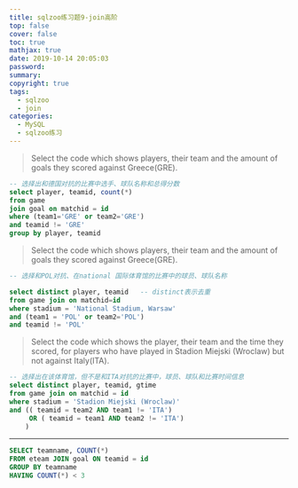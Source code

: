 ```yaml
---
title: sqlzoo练习题9-join高阶
top: false
cover: false
toc: true
mathjax: true
date: 2019-10-14 20:05:03
password:
summary:
copyright: true
tags: 
  - sqlzoo
  - join
categories:
  - MySQL
  - sqlzoo练习
---
```


> Select the code which shows players, their team and the amount of goals they scored against Greece(GRE). 

<!--MORE-->

```sql
-- 选择出和德国对抗的比赛中选手、球队名称和总得分数
select player, teamid, count(*)
from game 
join goal on matchid = id
where (team1='GRE' or team2='GRE')
and teamid != 'GRE'
group by player, teamid
```



> Select the code which shows players, their team and the amount of goals they scored against Greece(GRE). 

```sql
-- 选择和POL对抗、在national 国际体育馆的比赛中的球员、球队名称

select distinct player, teamid   -- distinct表示去重
from game join on matchid=id
where stadium = 'National Stadium, Warsaw'
and (team1 = 'POL' or team2='POL')
and teamid != 'POL'
```



> Select the code which shows the player, their team and the time they scored, for players who have played in Stadion Miejski (Wroclaw) but not against Italy(ITA). 

```sql
-- 选择出在该体育馆，但不是和ITA对抗的比赛中，球员、球队和比赛时间信息
select distinct player, teamid, gtime
from game join on matchid = id
where stadium = 'Stadion Miejski (Wroclaw)'
and (( teamid = team2 AND team1 != 'ITA') 
     OR ( teamid = team1 AND team2 != 'ITA')
    )
```



----

```sql
SELECT teamname, COUNT(*)
FROM eteam JOIN goal ON teamid = id
GROUP BY teamname
HAVING COUNT(*) < 3
```

